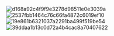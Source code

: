 ![d168a92c4f9f9e3278d98511e0e3039a](https://github.com/user-attachments/assets/75cd4a9b-136c-4cd6-acae-f40bb81a141a)
![2537fbb1464c76c66fa4872c6019ef10](https://github.com/user-attachments/assets/2e7f8761-7153-4111-8e02-cd8cf50b8415)
![19e861b6321037a2291ba499f519be54](https://github.com/user-attachments/assets/93fc5715-16b8-42cd-b1bd-6e3ccd3d69a8)
![39ddaa1b13c0d72a4b4cac8a70407622](https://github.com/user-attachments/assets/c64b1d91-4088-4fc5-9896-e7fd8275d2cf)
